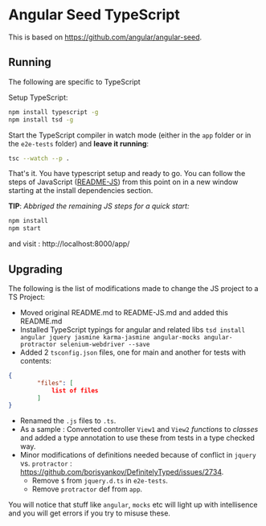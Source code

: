 # Angular Seed TypeScript
This is based on https://github.com/angular/angular-seed.

## Running
The following are specific to TypeScript

Setup TypeScript:
```bash
npm install typescript -g
npm install tsd -g
```
Start the TypeScript compiler in watch mode (either in the `app` folder or in the `e2e-tests` folder) and **leave it running**: 

```bash
tsc --watch --p . 
```

That's it. You have typescript setup and ready to go. You can follow the steps of JavaScript ([README-JS](./README-JS.md)) from this point on in a new window starting at the install dependencies section.

**TIP**: *Abbriged the remaining JS steps for a quick start:*
```bash
npm install 
npm start
```
and visit : http://localhost:8000/app/

## Upgrading
The following is the list of modifications made to change the JS project to a TS Project: 
* Moved original README.md to README-JS.md and added this README.md
* Installed TypeScript typings for angular and related libs `tsd install angular jquery jasmine karma-jasmine angular-mocks angular-protractor selenium-webdriver --save`
* Added 2 `tsconfig.json` files, one for main and another for tests with contents:
```json
{
        "files": [
            list of files
        ]
}
```
* Renamed the `.js` files to `.ts`. 
* As a sample : Converted controller `View1` and `View2` *functions* to *classes* and added a type annotation to use these from tests in a type checked way.
* Minor modifications of definitions needed because of conflict in `jquery` vs. `protractor` : https://github.com/borisyankov/DefinitelyTyped/issues/2734. 
    * Remove `$` from `jquery.d.ts` in `e2e-tests`.
    * Remove `protractor` def from `app`.

You will notice that stuff like `angular`, `mocks` etc will light up with intellisence and you will get errors if you try to misuse these.